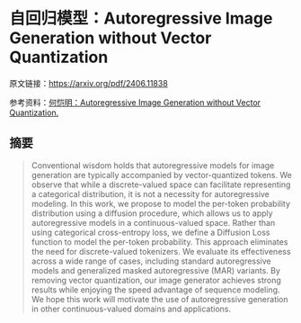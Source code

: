 # 自回归模型：Autoregressive Image Generation without Vector Quantization

原文链接：https://arxiv.org/pdf/2406.11838

参考资料：[何恺明：Autoregressive Image Generation without Vector Quantization.](https://www.bilibili.com/video/BV1nz421q7PQ/?vd_source=f7612ffc8ec6f523824661106b4c304f)

## 摘要

> Conventional wisdom holds that autoregressive models for image generation are typically accompanied by vector-quantized tokens. We observe that while a discrete-valued space can facilitate representing a categorical distribution, it is not a necessity for autoregressive modeling. In this work, we propose to model the per-token probability distribution using a diffusion procedure, which allows us to apply autoregressive models in a continuous-valued space. Rather than using categorical cross-entropy loss, we define a Diffusion Loss function to model the per-token probability. This approach eliminates the need for discrete-valued tokenizers. We evaluate its effectiveness across a wide range of cases, including standard autoregressive models and generalized masked autoregressive (MAR) variants. By removing vector quantization, our image generator achieves strong results while enjoying the speed advantage of sequence modeling. We hope this work will motivate the use of autoregressive generation in other continuous-valued domains and applications.

## 
